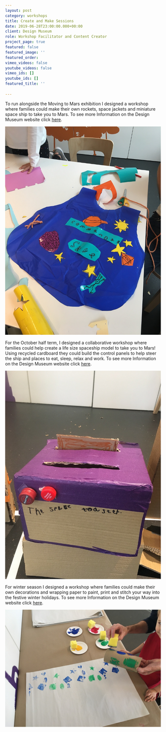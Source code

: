 ```yaml
---
layout: post
category: workshops
title: Create and Make Sessions
date: 2019-06-28T23:00:00.000+00:00
client: Design Museum
role: Workshop Facilitator and Content Creator
project_page: true
featured: false
featured_image: ''
featured_order: 
vimeo_videos: false
youtube_videos: false
vimeo_ids: []
youtube_ids: []
featured_title: ''

---
```

To run alongside the Moving to Mars exhibition I designed a workshop where families could make their own rockets, space jackets and miniature space ship to take you to Mars. To see more Information on the Design Museum website click [here](https://designmuseum.org/whats-on/families/create-and-make-past/autumn-sunday-create-and-make-crafting-a-mission-to-mars).

![](/uploads/img_2134.JPG)

For the October half term, I designed a collaborative workshop where families could help create a life size spaceship model to take you to Mars! Using recycled cardboard they could build the control panels to help steer the ship and places to eat, sleep, relax and work. To see more Information on the Design Museum website click [here](https://designmuseum.org/whats-on/families/create-and-make-past/october-half-term-building-a-spaceship).

![](/uploads/img_2326.JPG)

For winter season I designed a workshop where families could make their own decorations and wrapping paper to paint, print and stitch your way into the festive winter holidays. To see more Information on the Design Museum website click [here](https://designmuseum.org/whats-on/families/create-and-make-past/winter-sunday-create-and-make-festive-crafting).

![](/uploads/img_3078.JPG)